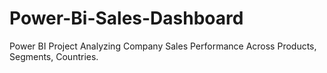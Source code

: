 # Power-Bi-Sales-Dashboard
Power BI Project Analyzing Company Sales Performance Across Products, Segments, Countries.
